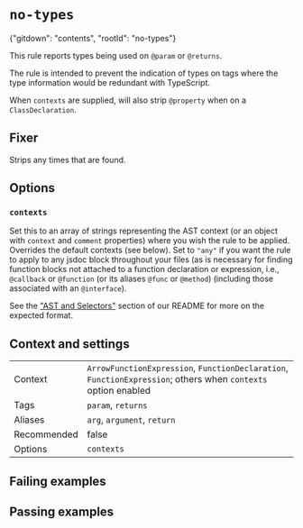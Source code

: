 # `no-types`

{"gitdown": "contents", "rootId": "no-types"}

This rule reports types being used on `@param` or `@returns`.

The rule is intended to prevent the indication of types on tags where
the type information would be redundant with TypeScript.

When `contexts` are supplied, will also strip `@property` when on a
`ClassDeclaration`.

## Fixer

Strips any times that are found.

## Options

### `contexts`

Set this to an array of strings representing the AST context (or an object with
`context` and `comment` properties) where you wish the rule to be applied.
Overrides the default contexts (see below). Set to `"any"` if you want
the rule to apply to any jsdoc block throughout your files (as is necessary
for finding function blocks not attached to a function declaration or
expression, i.e., `@callback` or `@function` (or its aliases `@func` or
`@method`) (including those associated with an `@interface`).

See the ["AST and Selectors"](../#advanced-ast-and-selectors)
section of our README for more on the expected format.

## Context and settings

|||
|---|---|
|Context|`ArrowFunctionExpression`, `FunctionDeclaration`, `FunctionExpression`; others when `contexts` option enabled|
|Tags|`param`, `returns`|
|Aliases|`arg`, `argument`, `return`|
|Recommended|false|
|Options|`contexts`|

## Failing examples

<!-- assertions-failing noTypes -->

## Passing examples

<!-- assertions-passing noTypes -->
